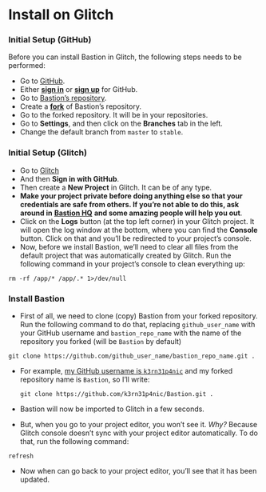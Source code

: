 # Install on Glitch

### Initial Setup \(GitHub\)

 Before you can install Bastion in Glitch, the following steps needs to be performed:

* Go to [GitHub](https://git-scm.com/downloads).
* Either [**sign in**](https://github.com/login) or [**sign up**](https://github.com/join) for GitHub.
* Go to [Bastion’s repository](https://github.com/TheBastionBot/Bastion).
* Create a [**fork**](https://github.com/TheBastionBot/Bastion/fork) of Bastion’s repository.
* Go to the forked repository. It will be in your repositories.
* Go to **Settings**, and then click on the **Branches** tab in the left.
* Change the default branch from `master` to `stable`.

### Initial Setup \(Glitch\) <a id="initial-setup-glitch"></a>

* Go to [Glitch](https://glitch.com)
* And then **Sign in with GitHub**.
* Then create a **New Project** in Glitch. It can be of any type.
* **Make your project private before doing anything else so that your credentials are safe from others. If you’re not able to do this, ask around in** [**Bastion HQ**](https://discord.gg/fzx8fkt) **and some amazing people will help you out**.
* Click on the **Logs** button \(at the top left corner\) in your Glitch project. It will open the log window at the bottom, where you can find the **Console** button. Click on that and you’ll be redirected to your project’s console.
* Now, before we install Bastion, we’ll need to clear all files from the default project that was automatically created by Glitch. Run the following command in your project’s console to clean everything up:

```text
rm -rf /app/* /app/.* 1>/dev/null
```

### Install Bastion <a id="install-bastion"></a>

* First of all, we need to clone \(copy\) Bastion from your forked repository. Run the following command to do that, replacing `github_user_name` with your GitHub username and `bastion_repo_name` with the name of the repository you forked \(will be `Bastion` by default\)

```text
git clone https://github.com/github_user_name/bastion_repo_name.git .
```

* For example, [my GitHub username is `k3rn31p4nic`](https://github.com/k3rn31p4nic) and my forked repository name is `Bastion`, so I’ll write:

  ```text
  git clone https://github.com/k3rn31p4nic/Bastion.git .
  ```

* Bastion will now be imported to Glitch in a few seconds.
* But, when you go to your project editor, you won’t see it. _Why?_ Because Glitch console doesn’t sync with your project editor automatically. To do that, run the following command:

```text
refresh
```

* Now when can go back to your project editor, you’ll see that it has been updated.




